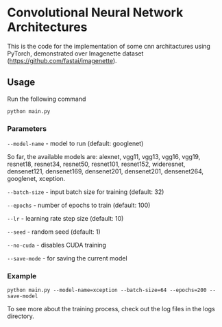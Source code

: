 # Convolutional Neural Network Architectures
This is the code for the implementation of some cnn architactures using PyTorch, demonstrated over Imagenette dataset (https://github.com/fastai/imagenette).
## Usage
Run the following command

```python main.py```

### Parameters

``--model-name`` - model to run (default: googlenet)

  So far, the available models are: alexnet, vgg11, vgg13, vgg16, vgg19, resnet18, resnet34, resnet50, resnet101, resnet152, wideresnet, densenet121, densenet169, densenet201, densenet201, densenet264, googlenet, xception. 

```--batch-size``` - input batch size for training (default: 32)

```--epochs``` - number of epochs to train (default: 100)

```--lr``` - learning rate step size (default: 10)

```--seed``` - random seed (default: 1)

```--no-cuda``` - disables CUDA training

```--save-mode``` - for saving the current model

### Example

```python main.py --model-name=xception --batch-size=64 --epochs=200 --save-model```

To see more about the training process, check out the log files in the logs directory.

